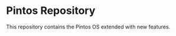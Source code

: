 Pintos Repository
=======================

This repository contains the Pintos OS extended with new features.
